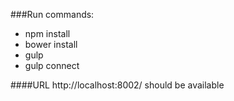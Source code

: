 ###Run commands:
* npm install
* bower install
* gulp
* gulp connect

####URL http://localhost:8002/ should be available